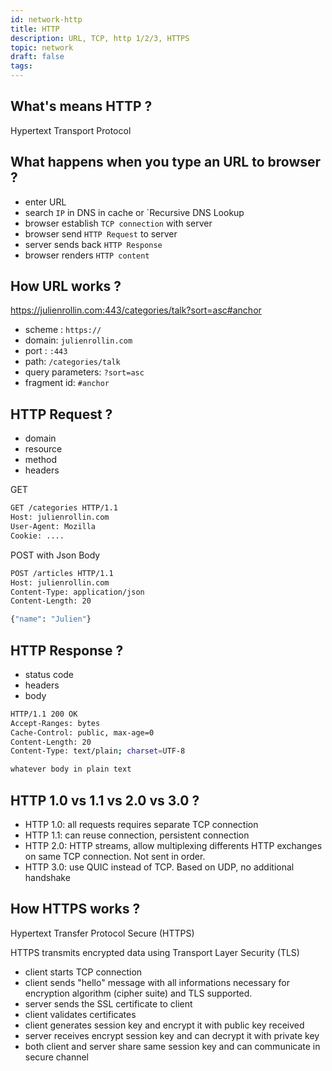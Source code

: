 ```yaml
---
id: network-http
title: HTTP
description: URL, TCP, http 1/2/3, HTTPS
topic: network
draft: false
tags:
---
```


## What's means HTTP ?

Hypertext Transport Protocol

## What happens when you type an URL to browser ?

* enter URL
* search `IP` in DNS in cache or `Recursive DNS Lookup
* browser establish `TCP connection` with server
* browser send `HTTP Request` to server
* server sends back `HTTP Response` 
* browser renders `HTTP content`


## How URL works ?

https://julienrollin.com:443/categories/talk?sort=asc#anchor

* scheme :  `https://`
* domain: `julienrollin.com`
* port : `:443`
* path:  `/categories/talk`
* query parameters:  `?sort=asc`
* fragment id:  `#anchor`


## HTTP Request ?

* domain 
* resource 
* method
* headers

GET 

```bash
GET /categories HTTP/1.1
Host: julienrollin.com
User-Agent: Mozilla
Cookie: ....
```

POST with Json Body

```bash
POST /articles HTTP/1.1
Host: julienrollin.com
Content-Type: application/json
Content-Length: 20

{"name": "Julien"}
```

## HTTP Response ?

* status code
* headers
* body

```bash
HTTP/1.1 200 OK
Accept-Ranges: bytes
Cache-Control: public, max-age=0
Content-Length: 20
Content-Type: text/plain; charset=UTF-8

whatever body in plain text
```


## HTTP 1.0 vs 1.1 vs 2.0 vs 3.0  ?

* HTTP 1.0: all requests requires separate TCP connection
* HTTP 1.1: can reuse connection, persistent connection
* HTTP 2.0: HTTP streams,  allow multiplexing differents HTTP exchanges on same TCP connection. Not sent in order.
* HTTP 3.0:  use QUIC instead of TCP. Based on UDP, no additional handshake


## How HTTPS works ?

Hypertext Transfer Protocol Secure (HTTPS) 

HTTPS transmits encrypted data using Transport Layer Security (TLS)

* client starts TCP connection
* client sends "hello" message with all informations necessary for encryption algorithm (cipher suite) and TLS supported. 
* server sends the SSL certificate to client
* client validates certificates 
* client generates session key and encrypt it with public key received
* server receives encrypt session key and can decrypt it with private key
* both client and server share same session key and can communicate in secure channel


